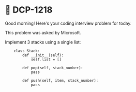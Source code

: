 # **📌 DCP-1218** 

Good morning! Here's your coding interview problem for today.

This problem was asked by Microsoft.

Implement 3 stacks using a single list:

        class Stack:
            def __init__(self):
                self.list = []

            def pop(self, stack_number):
                pass

            def push(self, item, stack_number):
                pass